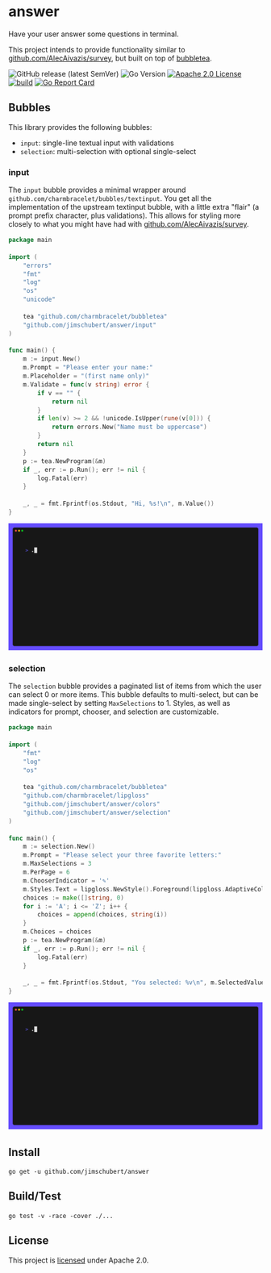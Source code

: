 # answer

Have your user answer some questions in terminal.

This project intends to provide functionality similar to [github.com/AlecAivazis/survey](https://github.com/AlecAivazis/survey), but built on top of [bubbletea](https://github.com/charmbracelet/bubbletea).

![GitHub release (latest SemVer)](https://img.shields.io/github/v/release/jimschubert/answer?color=blue&sort=semver)
![Go Version](https://img.shields.io/github/go-mod/go-version/jimschubert/answer)
[![Apache 2.0 License](https://img.shields.io/badge/License-Apache%202.0-blue)](./LICENSE)  
[![build](https://github.com/jimschubert/answer/actions/workflows/build.yml/badge.svg)](https://github.com/jimschubert/answer/actions/workflows/build.yml)
[![Go Report Card](https://goreportcard.com/badge/github.com/jimschubert/answer)](https://goreportcard.com/report/github.com/jimschubert/answer)

## Bubbles

This library provides the following bubbles:

* `input`: single-line textual input with validations
* `selection`: multi-selection with optional single-select

### input

The `input` bubble provides a minimal wrapper around `github.com/charmbracelet/bubbles/textinput`. You get all the implementation
of the upstream textinput bubble, with a little extra "flair" (a prompt prefix character, plus validations). This allows for styling
more closely to what you might have had with [github.com/AlecAivazis/survey](https://github.com/AlecAivazis/survey).

```go
package main

import (
	"errors"
	"fmt"
	"log"
	"os"
	"unicode"

	tea "github.com/charmbracelet/bubbletea"
	"github.com/jimschubert/answer/input"
)

func main() {
	m := input.New()
	m.Prompt = "Please enter your name:"
	m.Placeholder = "(first name only)"
	m.Validate = func(v string) error {
		if v == "" {
			return nil
		}
		if len(v) >= 2 && !unicode.IsUpper(rune(v[0])) {
			return errors.New("Name must be uppercase")
		}
		return nil
	}
	p := tea.NewProgram(&m)
	if _, err := p.Run(); err != nil {
		log.Fatal(err)
	}

	_, _ = fmt.Fprintf(os.Stdout, "Hi, %s!\n", m.Value())
}
```

![](./examples/input/input.gif)

### selection

The `selection` bubble provides a paginated list of items from which the user can select 0 or more items. This bubble defaults
to multi-select, but can be made single-select by setting `MaxSelections` to 1. Styles, as well as indicators for prompt,
chooser, and selection are customizable.

```go
package main

import (
	"fmt"
	"log"
	"os"

	tea "github.com/charmbracelet/bubbletea"
	"github.com/charmbracelet/lipgloss"
	"github.com/jimschubert/answer/colors"
	"github.com/jimschubert/answer/selection"
)

func main() {
	m := selection.New()
	m.Prompt = "Please select your three favorite letters:"
	m.MaxSelections = 3
	m.PerPage = 6
	m.ChooserIndicator = '✎'
	m.Styles.Text = lipgloss.NewStyle().Foreground(lipgloss.AdaptiveColor{Light: colors.TextLight, Dark: colors.TextDark})
	choices := make([]string, 0)
	for i := 'A'; i <= 'Z'; i++ {
		choices = append(choices, string(i))
	}
	m.Choices = choices
	p := tea.NewProgram(&m)
	if _, err := p.Run(); err != nil {
		log.Fatal(err)
	}

	_, _ = fmt.Fprintf(os.Stdout, "You selected: %v\n", m.SelectedValues())
}
```

![](./examples/selection/selection.gif)

## Install

```
go get -u github.com/jimschubert/answer
```

## Build/Test

```shell
go test -v -race -cover ./...
```

## License

This project is [licensed](./LICENSE) under Apache 2.0.
